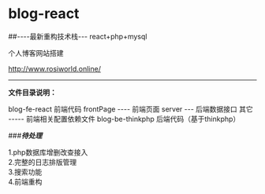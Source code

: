 # blog-react

##----最新重构技术栈---
react+php+mysql

个人博客网站搭建

http://www.rosiworld.online/

-------------------------------
**文件目录说明：**  

blog-fe-react 前端代码
 frontPage ---- 前端页面
 server --- 后端数据接口
 其它 ----- 前端相关配置依赖文件
blog-be-thinkphp 后端代码（基于thinkphp）

###***待处理***  

1.php数据库增删改查接入  
2.完整的日志排版管理  
3.搜索功能  
4.前端重构  
